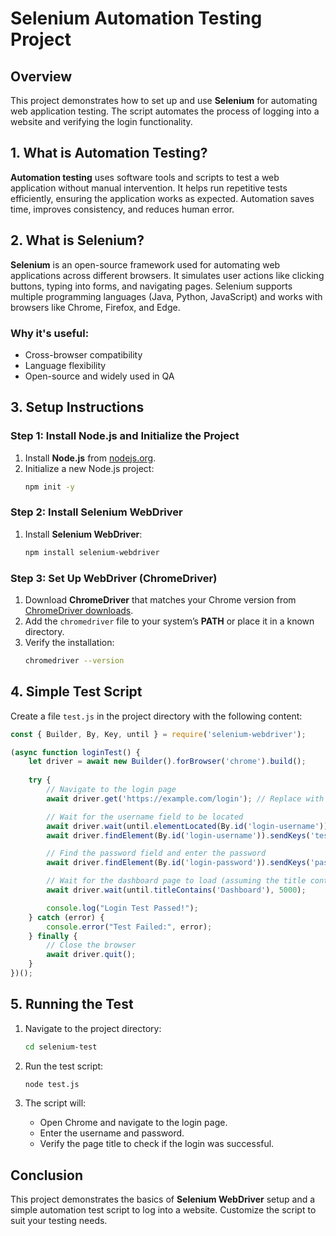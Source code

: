 
# Selenium Automation Testing Project

## Overview
This project demonstrates how to set up and use **Selenium** for automating web application testing. The script automates the process of logging into a website and verifying the login functionality.

## 1. What is Automation Testing?
**Automation testing** uses software tools and scripts to test a web application without manual intervention. It helps run repetitive tests efficiently, ensuring the application works as expected. Automation saves time, improves consistency, and reduces human error.

## 2. What is Selenium?
**Selenium** is an open-source framework used for automating web applications across different browsers. It simulates user actions like clicking buttons, typing into forms, and navigating pages. Selenium supports multiple programming languages (Java, Python, JavaScript) and works with browsers like Chrome, Firefox, and Edge.

### Why it's useful:
- Cross-browser compatibility
- Language flexibility
- Open-source and widely used in QA

## 3. Setup Instructions

### Step 1: Install Node.js and Initialize the Project
1. Install **Node.js** from [nodejs.org](https://nodejs.org/).
2. Initialize a new Node.js project:
    ```sh
    npm init -y
    ```

### Step 2: Install Selenium WebDriver
1. Install **Selenium WebDriver**:
    ```sh
    npm install selenium-webdriver
    ```

### Step 3: Set Up WebDriver (ChromeDriver)
1. Download **ChromeDriver** that matches your Chrome version from [ChromeDriver downloads](https://sites.google.com/chromium.org/driver/downloads).
2. Add the `chromedriver` file to your system’s **PATH** or place it in a known directory.
3. Verify the installation:
    ```sh
    chromedriver --version
    ```

## 4. Simple Test Script

Create a file `test.js` in the project directory with the following content:

```javascript
const { Builder, By, Key, until } = require('selenium-webdriver');

(async function loginTest() {
    let driver = await new Builder().forBrowser('chrome').build();
    
    try {
        // Navigate to the login page
        await driver.get('https://example.com/login'); // Replace with your actual login page URL

        // Wait for the username field to be located
        await driver.wait(until.elementLocated(By.id('login-username')), 10000);
        await driver.findElement(By.id('login-username')).sendKeys('testuser');

        // Find the password field and enter the password
        await driver.findElement(By.id('login-password')).sendKeys('password123', Key.RETURN);

        // Wait for the dashboard page to load (assuming the title contains 'Dashboard')
        await driver.wait(until.titleContains('Dashboard'), 5000);

        console.log("Login Test Passed!");
    } catch (error) {
        console.error("Test Failed:", error);
    } finally {
        // Close the browser
        await driver.quit();
    }
})();
```

## 5. Running the Test

1. Navigate to the project directory:
    ```sh
    cd selenium-test
    ```

2. Run the test script:
    ```sh
    node test.js
    ```

3. The script will:
    - Open Chrome and navigate to the login page.
    - Enter the username and password.
    - Verify the page title to check if the login was successful.

## Conclusion
This project demonstrates the basics of **Selenium WebDriver** setup and a simple automation test script to log into a website. Customize the script to suit your testing needs.

